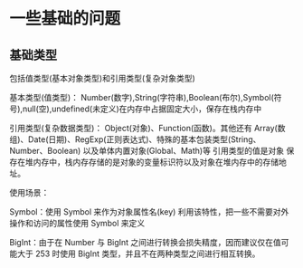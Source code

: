 # 一些基础的问题

## 基础类型

包括值类型(基本对象类型)和引用类型(复杂对象类型)

基本类型(值类型)： Number(数字),String(字符串),Boolean(布尔),Symbol(符号),null(空),undefined(未定义)在内存中占据固定大小，保存在栈内存中

引用类型(复杂数据类型)： Object(对象)、Function(函数)。其他还有 Array(数组)、Date(日期)、RegExp(正则表达式)、特殊的基本包装类型(String、Number、Boolean) 以及单体内置对象(Global、Math)等 引用类型的值是对象 保存在堆内存中，栈内存存储的是对象的变量标识符以及对象在堆内存中的存储地址。

使用场景：

Symbol：使用 Symbol 来作为对象属性名(key) 利用该特性，把一些不需要对外操作和访问的属性使用 Symbol 来定义

BigInt：由于在 Number 与 BigInt 之间进行转换会损失精度，因而建议仅在值可能大于 253 时使用 BigInt 类型，并且不在两种类型之间进行相互转换。
